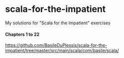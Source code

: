 scala-for-the-impatient
=======================

My solutions for "Scala for the Impatient" exercises

#### Chapters 1 to 22

https://github.com/BasileDuPlessis/scala-for-the-impatient/tree/master/src/main/scala/com/basile/scala/
